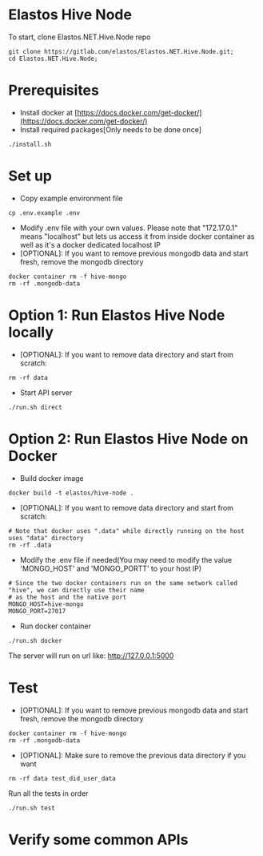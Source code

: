 # Elastos Hive Node

To start, clone Elastos.NET.Hive.Node repo
```
git clone https://gitlab.com/elastos/Elastos.NET.Hive.Node.git;
cd Elastos.NET.Hive.Node;
```

# Prerequisites
- Install docker at [https://docs.docker.com/get-docker/](https://docs.docker.com/get-docker/)
- Install required packages[Only needs to be done once]
```
./install.sh
```

# Set up
- Copy example environment file
```
cp .env.example .env
```
- Modify .env file with your own values. Please note that "172.17.0.1" means "localhost" but lets us access it from inside 
docker container as well as it's a docker dedicated localhost IP
- [OPTIONAL]: If you want to remove previous mongodb data and start fresh, remove the mongodb directory
```
docker container rm -f hive-mongo
rm -rf .mongodb-data
```

# Option 1: Run Elastos Hive Node locally
- [OPTIONAL]: If you want to remove data directory and start from scratch:
```
rm -rf data
```
- Start API server
```
./run.sh direct
```

# Option 2: Run Elastos Hive Node on Docker
- Build docker image
``` 
docker build -t elastos/hive-node .
```
- [OPTIONAL]: If you want to remove data directory and start from scratch:
```
# Note that docker uses ".data" while directly running on the host uses "data" directory
rm -rf .data
```
- Modify the .env file if needed(You may need to modify the value 'MONGO_HOST' and 'MONGO_PORTT' to your host IP)
```
# Since the two docker containers run on the same network called "hive", we can directly use their name
# as the host and the native port
MONGO_HOST=hive-mongo
MONGO_PORT=27017
```
- Run docker container
```
./run.sh docker 
```
        
The server will run on url like: http://127.0.0.1:5000

# Test
- [OPTIONAL]: If you want to remove previous mongodb data and start fresh, remove the mongodb directory
```
docker container rm -f hive-mongo
rm -rf .mongodb-data
```
- [OPTIONAL]: Make sure to remove the previous data directory if you want
```
rm -rf data test_did_user_data
```
Run all the tests in order
```
./run.sh test
```

# Verify some common APIs
